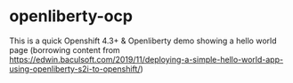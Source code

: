 # openliberty-ocp

This is a quick Openshift 4.3+ & Openliberty demo showing a hello world page
(borrowing content from https://edwin.baculsoft.com/2019/11/deploying-a-simple-hello-world-app-using-openliberty-s2i-to-openshift/)
